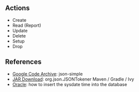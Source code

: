 ## Actions

* Create
* Read (Report)
* Update
* Delete
* Setup
* Drop

## References

* [Google Code Archive](https://code.google.com/archive/p/json-simple/downloads): json-simple
* [JAR Download](https://jar-download.com/artifacts/org.json/json/20190722/source-code/org/json/JSONTokener.java): org.json.JSONTokener Maven / Gradle / Ivy
* [Oracle](https://forums.oracle.com/ords/apexds/post/how-to-insert-the-sysdate-time-into-the-database-5719): how to insert the sysdate time into the database
